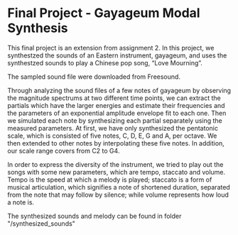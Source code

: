 # Final Project - Gayageum Modal Synthesis

This final project is an extension from assignment 2. In this project, we synthestzed the sounds of an Eastern instrument, gayageum, and uses the synthestzed sounds to play a Chinese pop song, “Love Mourning”.

The sampled sound file were downloaded from Freesound.  

Through analyzing the sound files of a few notes of gayageum by observing the magnitude spectrums at two 
different time points, we can extract the partials which have the larger energies and estimate their frequencies and the parameters of an exponential amplitude envelope 
fit to each one. Then we simulated each note by synthesizing each partial separately using the measured parameters. At first, we have only synthesized the pentatonic 
scale, which is consisted of five notes, C, D, E, G and A, per octave. We then extended to other notes by interpolating these five notes. In addition, our scale range covers from C2 to G4. 

In order to express the diversity of the instrument, we tried to play out the songs with some new parameters, which are tempo, staccato and volume. Tempo is the 
speed at which a melody is played; staccato is a form of musical articulation, which signifies a note of shortened  duration, separated from the note that may follow by silence; while volume represents how loud a note is.

The synthesized sounds and melody can be found in folder "/synthesized_sounds" 
